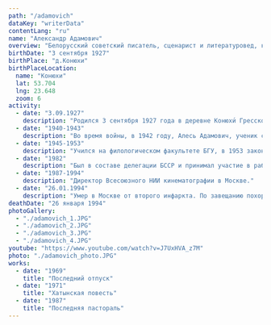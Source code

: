 ```yaml
---
path: "/adamovich"
dataKey: "writerData"
contentLang: "ru"
name: "Александр Адамович"
overview: "Белорусский советский писатель, сценарист и литературовед, критик. Доктор филологических наук, профессор, член-корреспондент АН БССР."
birthDate: "3 сентября 1927"
birthPlace: "д.Конюхи"
birthPlaceLocation:
  name: "Конюхи"
  lat: 53.704
  lng: 23.648
  zoom: 6
activity:
  - date: "3.09.1927"
    description: "Родился 3 сентября 1927 года в деревне Конюхи́ Гресского района в семье врачей."
  - date: "1940-1943"
    description: "Во время войны, в 1942 году, Алесь Адамович, ученик средней школы, — связной, 1943 г. — боец партизанского отряда имени Кирова 37-й бригады имени Пархоменко Минского соединения."
  - date: "1945-1953"
    description: "Учился на филологическом факультете БГУ, в 1953 закончил аспирантуру при университете и работал там же на кафедре белорусской литературы."
  - date: "1982"
    description: "Был в составе делегации БССР и принимал участие в работах XXXVII сессии Генеральной Ассамблеи ООН."
  - date: "1987-1994"
    description: "Директор Всесоюзного НИИ кинематографии в Москве."
  - date: "26.01.1994"
    description: "Умер в Москве от второго инфаркта. По завещанию похоронен в городском посёлке Глуша Бобруйского района Могилёвской области рядом с родителями."
deathDate: "26 января 1994"
photoGallery:
  - "./adamovich_1.JPG"
  - "./adamovich_2.JPG"
  - "./adamovich_3.JPG"
  - "./adamovich_4.JPG"
youtube: "https://www.youtube.com/watch?v=J7UxHVA_z7M"
photo: "./adamovich_photo.JPG"
works:
  - date: "1969"
    title: "Последний отпуск"
  - date: "1971"
    title: "Хатынская повесть"
  - date: "1987"
    title: "Поcледняя пастораль"
---
```

